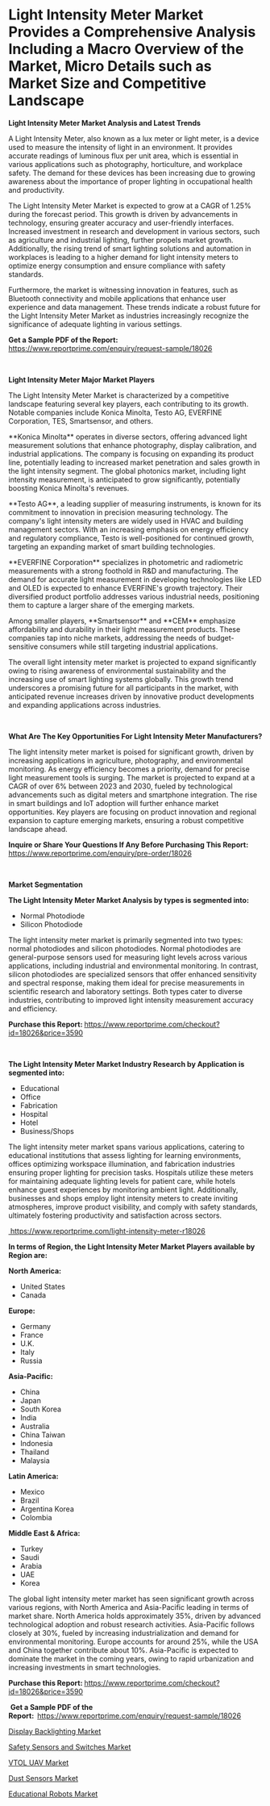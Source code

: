 <p><h1>Light Intensity Meter Market Provides a Comprehensive Analysis Including a Macro Overview of the Market, Micro Details such as Market Size and Competitive Landscape</h1></p><p><strong>Light Intensity Meter Market Analysis and Latest Trends</strong></p>
<p><p>A Light Intensity Meter, also known as a lux meter or light meter, is a device used to measure the intensity of light in an environment. It provides accurate readings of luminous flux per unit area, which is essential in various applications such as photography, horticulture, and workplace safety. The demand for these devices has been increasing due to growing awareness about the importance of proper lighting in occupational health and productivity.</p><p>The Light Intensity Meter Market is expected to grow at a CAGR of 1.25% during the forecast period. This growth is driven by advancements in technology, ensuring greater accuracy and user-friendly interfaces. Increased investment in research and development in various sectors, such as agriculture and industrial lighting, further propels market growth. Additionally, the rising trend of smart lighting solutions and automation in workplaces is leading to a higher demand for light intensity meters to optimize energy consumption and ensure compliance with safety standards.</p><p>Furthermore, the market is witnessing innovation in features, such as Bluetooth connectivity and mobile applications that enhance user experience and data management. These trends indicate a robust future for the Light Intensity Meter Market as industries increasingly recognize the significance of adequate lighting in various settings.</p></p>
<p><strong>Get a Sample PDF of the Report:&nbsp;</strong> <a href="https://www.reportprime.com/enquiry/request-sample/18026?utm_campaign=1943&utm_medium=2&utm_source=Github&utm_content=ia&utm_term=18032025&utm_id=light-intensity-meter">https://www.reportprime.com/enquiry/request-sample/18026</a></p>
<p>&nbsp;</p>
<p><strong>Light Intensity Meter Major Market Players</strong></p>
<p><p>The Light Intensity Meter Market is characterized by a competitive landscape featuring several key players, each contributing to its growth. Notable companies include Konica Minolta, Testo AG, EVERFINE Corporation, TES, Smartsensor, and others.</p><p>**Konica Minolta** operates in diverse sectors, offering advanced light measurement solutions that enhance photography, display calibration, and industrial applications. The company is focusing on expanding its product line, potentially leading to increased market penetration and sales growth in the light intensity segment. The global photonics market, including light intensity measurement, is anticipated to grow significantly, potentially boosting Konica Minolta's revenues.</p><p>**Testo AG**, a leading supplier of measuring instruments, is known for its commitment to innovation in precision measuring technology. The company's light intensity meters are widely used in HVAC and building management sectors. With an increasing emphasis on energy efficiency and regulatory compliance, Testo is well-positioned for continued growth, targeting an expanding market of smart building technologies.</p><p>**EVERFINE Corporation** specializes in photometric and radiometric measurements with a strong foothold in R&D and manufacturing. The demand for accurate light measurement in developing technologies like LED and OLED is expected to enhance EVERFINE's growth trajectory. Their diversified product portfolio addresses various industrial needs, positioning them to capture a larger share of the emerging markets.</p><p>Among smaller players, **Smartsensor** and **CEM** emphasize affordability and durability in their light measurement products. These companies tap into niche markets, addressing the needs of budget-sensitive consumers while still targeting industrial applications.</p><p>The overall light intensity meter market is projected to expand significantly owing to rising awareness of environmental sustainability and the increasing use of smart lighting systems globally. This growth trend underscores a promising future for all participants in the market, with anticipated revenue increases driven by innovative product developments and expanding applications across industries.</p></p>
<p>&nbsp;</p>
<p><strong>What Are The Key Opportunities For Light Intensity Meter Manufacturers?</strong></p>
<p><p>The light intensity meter market is poised for significant growth, driven by increasing applications in agriculture, photography, and environmental monitoring. As energy efficiency becomes a priority, demand for precise light measurement tools is surging. The market is projected to expand at a CAGR of over 6% between 2023 and 2030, fueled by technological advancements such as digital meters and smartphone integration. The rise in smart buildings and IoT adoption will further enhance market opportunities. Key players are focusing on product innovation and regional expansion to capture emerging markets, ensuring a robust competitive landscape ahead.</p></p>
<p><strong>Inquire or Share Your Questions If Any Before Purchasing This Report:</strong> <a href="https://www.reportprime.com/enquiry/pre-order/18026?utm_campaign=1943&utm_medium=2&utm_source=Github&utm_content=ia&utm_term=18032025&utm_id=light-intensity-meter">https://www.reportprime.com/enquiry/pre-order/18026</a></p>
<p>&nbsp;</p>
<p><strong>Market Segmentation</strong></p>
<p><strong>The Light Intensity Meter Market Analysis by types is segmented into:</strong></p>
<p><ul><li>Normal Photodiode</li><li>Silicon Photodiode</li></ul></p>
<p><p>The light intensity meter market is primarily segmented into two types: normal photodiodes and silicon photodiodes. Normal photodiodes are general-purpose sensors used for measuring light levels across various applications, including industrial and environmental monitoring. In contrast, silicon photodiodes are specialized sensors that offer enhanced sensitivity and spectral response, making them ideal for precise measurements in scientific research and laboratory settings. Both types cater to diverse industries, contributing to improved light intensity measurement accuracy and efficiency.</p></p>
<p><strong>Purchase this Report:&nbsp;</strong><a href="https://www.reportprime.com/checkout?id=18026&price=3590&utm_campaign=1943&utm_medium=2&utm_source=Github&utm_content=ia&utm_term=18032025&utm_id=light-intensity-meter">https://www.reportprime.com/checkout?id=18026&price=3590</a></p>
<p>&nbsp;</p>
<p><strong>The Light Intensity Meter Market Industry Research by Application is segmented into:</strong></p>
<p><ul><li>Educational</li><li>Office</li><li>Fabrication</li><li>Hospital</li><li>Hotel</li><li>Business/Shops</li></ul></p>
<p><p>The light intensity meter market spans various applications, catering to educational institutions that assess lighting for learning environments, offices optimizing workspace illumination, and fabrication industries ensuring proper lighting for precision tasks. Hospitals utilize these meters for maintaining adequate lighting levels for patient care, while hotels enhance guest experiences by monitoring ambient light. Additionally, businesses and shops employ light intensity meters to create inviting atmospheres, improve product visibility, and comply with safety standards, ultimately fostering productivity and satisfaction across sectors.</p></p>
<p><a href="https://www.reportprime.com/light-intensity-meter-r18026?utm_campaign=1943&utm_medium=2&utm_source=Github&utm_content=ia&utm_term=18032025&utm_id=light-intensity-meter">&nbsp;https://www.reportprime.com/light-intensity-meter-r18026</a></p>
<p><strong>In terms of Region, the Light Intensity Meter Market Players available by Region are:</strong></p>
<p>
    <p> <strong> North America: </strong>
        <ul>
            <li>United States</li>
            <li>Canada</li>
        </ul>
        </p> 
    <p> <strong> Europe: </strong>
        <ul>
            <li>Germany</li>
            <li>France</li>
            <li>U.K.</li>
            <li>Italy</li>
            <li>Russia</li>
        </ul>
        </p> 
    <p> <strong> Asia-Pacific: </strong>
        <ul>
            <li>China</li>
            <li>Japan</li>
            <li>South Korea</li>
            <li>India</li>
            <li>Australia</li>
            <li>China Taiwan</li>
            <li>Indonesia</li>
            <li>Thailand</li>
            <li>Malaysia</li>
        </ul>
        </p> 
    <p> <strong> Latin America: </strong>
        <ul>
            <li>Mexico</li>
            <li>Brazil</li>
            <li>Argentina Korea</li>
            <li>Colombia</li>
        </ul>
        </p> 
    <p> <strong> Middle East & Africa: </strong>
        <ul>
            <li>Turkey</li>
            <li>Saudi</li>
            <li>Arabia</li>
            <li>UAE</li>
            <li>Korea</li>
        </ul>
    </p>
    </p>
<p><p>The global light intensity meter market has seen significant growth across various regions, with North America and Asia-Pacific leading in terms of market share. North America holds approximately 35%, driven by advanced technological adoption and robust research activities. Asia-Pacific follows closely at 30%, fueled by increasing industrialization and demand for environmental monitoring. Europe accounts for around 25%, while the USA and China together contribute about 10%. Asia-Pacific is expected to dominate the market in the coming years, owing to rapid urbanization and increasing investments in smart technologies.</p></p>
<p><strong>Purchase this Report: </strong><a href="https://www.reportprime.com/checkout?id=18026&price=3590&utm_campaign=1943&utm_medium=2&utm_source=Github&utm_content=ia&utm_term=18032025&utm_id=light-intensity-meter">https://www.reportprime.com/checkout?id=18026&price=3590</a></p>
<p>&nbsp;<strong>Get a Sample PDF of the Report:&nbsp;&nbsp;</strong><a href="https://www.reportprime.com/enquiry/request-sample/18026?utm_campaign=1943&utm_medium=2&utm_source=Github&utm_content=ia&utm_term=18032025&utm_id=light-intensity-meter">https://www.reportprime.com/enquiry/request-sample/18026</a></p>
<p><strong></strong></p>
<p><p><a href="https://github.com/laconiioba3/Market-Research-Report-List-1/blob/main/display-backlighting-market.md?utm_campaign=1943&utm_medium=2&utm_source=Github&utm_content=ia&utm_term=18032025&utm_id=light-intensity-meter">Display Backlighting Market</a></p><p><a href="https://github.com/kaganalcinwv/Market-Research-Report-List-1/blob/main/safety-sensors-and-switches-market.md?utm_campaign=1943&utm_medium=2&utm_source=Github&utm_content=ia&utm_term=18032025&utm_id=light-intensity-meter">Safety Sensors and Switches Market</a></p><p><a href="https://github.com/calizlewin2f/Market-Research-Report-List-1/blob/main/vtol-uav-market.md?utm_campaign=1943&utm_medium=2&utm_source=Github&utm_content=ia&utm_term=18032025&utm_id=light-intensity-meter">VTOL UAV Market</a></p><p><a href="https://github.com/janustabarf2/Market-Research-Report-List-1/blob/main/dust-sensors-market.md?utm_campaign=1943&utm_medium=2&utm_source=Github&utm_content=ia&utm_term=18032025&utm_id=light-intensity-meter">Dust Sensors Market</a></p><p><a href="https://github.com/szaszgrychkq/Market-Research-Report-List-1/blob/main/educational-robots-market.md?utm_campaign=1943&utm_medium=2&utm_source=Github&utm_content=ia&utm_term=18032025&utm_id=light-intensity-meter">Educational Robots Market</a></p></p>